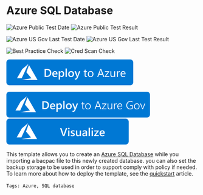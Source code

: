 # Azure SQL Database

![Azure Public Test Date](https://azurequickstartsservice.blob.core.windows.net/badges/101-sql-database-import/PublicLastTestDate.svg)
![Azure Public Test Result](https://azurequickstartsservice.blob.core.windows.net/badges/101-sql-database-import/PublicDeployment.svg)

![Azure US Gov Last Test Date](https://azurequickstartsservice.blob.core.windows.net/badges/101-sql-database-import/FairfaxLastTestDate.svg)
![Azure US Gov Last Test Result](https://azurequickstartsservice.blob.core.windows.net/badges/101-sql-database-import/FairfaxDeployment.svg)

![Best Practice Check](https://azurequickstartsservice.blob.core.windows.net/badges/101-sql-database-import/BestPracticeResult.svg)
![Cred Scan Check](https://azurequickstartsservice.blob.core.windows.net/badges/101-sql-database-import/CredScanResult.svg)

[![Deploy To Azure](https://raw.githubusercontent.com/Azure/azure-quickstart-templates/master/1-CONTRIBUTION-GUIDE/images/deploytoazure.svg?sanitize=true)](https://portal.azure.com/#create/Microsoft.Template/uri/https%3A%2F%2Fraw.githubusercontent.com%2FAzure%2Fazure-quickstart-templates%2Fmaster%2F101-sql-database-import%2Fazuredeploy.json)


[![Deploy To Azure US Gov](https://raw.githubusercontent.com/Azure/azure-quickstart-templates/master/1-CONTRIBUTION-GUIDE/images/deploytoazuregov.svg?sanitize=true)](https://portal.azure.us/#create/Microsoft.Template/uri/https%3A%2F%2Fraw.githubusercontent.com%2FAzure%2Fazure-quickstart-templates%2Fmaster%2F101-sql-database-import%2Fazuredeploy.json)
[![Visualize](https://raw.githubusercontent.com/Azure/azure-quickstart-templates/master/1-CONTRIBUTION-GUIDE/images/visualizebutton.svg?sanitize=true)](http://armviz.io/#/?load=https%3A%2F%2Fraw.githubusercontent.com%2FAzure%2Fazure-quickstart-templates%2Fmaster%2F101-sql-database-import%2Fazuredeploy.json)

This template allows you to create an [Azure SQL Database](https://docs.microsoft.com/azure/azure-sql/database/sql-database-paas-overview) while you importing a bacpac file to this newly created database. you can also set the backup storage to be used in order to support comply with policy if needed. To learn more about how to deploy the template, see the [quickstart](https://docs.microsoft.com/azure/azure-sql/database/single-database-create-arm-template-quickstart) article.

`Tags: Azure, SQL database`
